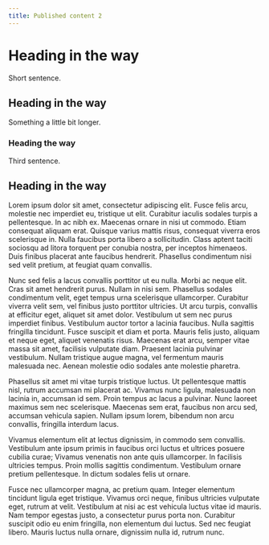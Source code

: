 ```yaml
---
title: Published content 2
---
```


# Heading in the way

Short sentence.

## Heading in the way

Something a little bit longer.

### Heading the way

Third sentence.

## Heading in the way

Lorem ipsum dolor sit amet, consectetur adipiscing elit. Fusce felis arcu, molestie nec imperdiet eu, tristique ut elit. Curabitur iaculis sodales turpis a pellentesque. In ac nibh ex. Maecenas ornare in nisi ut commodo. Etiam consequat aliquam erat. Quisque varius mattis risus, consequat viverra eros scelerisque in. Nulla faucibus porta libero a sollicitudin. Class aptent taciti sociosqu ad litora torquent per conubia nostra, per inceptos himenaeos. Duis finibus placerat ante faucibus hendrerit. Phasellus condimentum nisi sed velit pretium, at feugiat quam convallis.

Nunc sed felis a lacus convallis porttitor ut eu nulla. Morbi ac neque elit. Cras sit amet hendrerit purus. Nullam in nisi sem. Phasellus sodales condimentum velit, eget tempus urna scelerisque ullamcorper. Curabitur viverra velit sem, vel finibus justo porttitor ultricies. Ut arcu turpis, convallis at efficitur eget, aliquet sit amet dolor. Vestibulum ut sem nec purus imperdiet finibus. Vestibulum auctor tortor a lacinia faucibus. Nulla sagittis fringilla tincidunt. Fusce suscipit et diam et porta. Mauris felis justo, aliquam et neque eget, aliquet venenatis risus. Maecenas erat arcu, semper vitae massa sit amet, facilisis vulputate diam. Praesent lacinia pulvinar vestibulum. Nullam tristique augue magna, vel fermentum mauris malesuada nec. Aenean molestie odio sodales ante molestie pharetra.

Phasellus sit amet mi vitae turpis tristique luctus. Ut pellentesque mattis nisl, rutrum accumsan mi placerat ac. Vivamus nunc ligula, malesuada non lacinia in, accumsan id sem. Proin tempus ac lacus a pulvinar. Nunc laoreet maximus sem nec scelerisque. Maecenas sem erat, faucibus non arcu sed, accumsan vehicula sapien. Nullam ipsum lorem, bibendum non arcu convallis, fringilla interdum lacus.

Vivamus elementum elit at lectus dignissim, in commodo sem convallis. Vestibulum ante ipsum primis in faucibus orci luctus et ultrices posuere cubilia curae; Vivamus venenatis non ante quis ullamcorper. In facilisis ultricies tempus. Proin mollis sagittis condimentum. Vestibulum ornare pretium pellentesque. In dictum sodales felis ut ornare.

Fusce nec ullamcorper magna, ac pretium quam. Integer elementum tincidunt ligula eget tristique. Vivamus orci neque, finibus ultricies vulputate eget, rutrum at velit. Vestibulum at nisi ac est vehicula luctus vitae id mauris. Nam tempor egestas justo, a consectetur purus porta non. Curabitur suscipit odio eu enim fringilla, non elementum dui luctus. Sed nec feugiat libero. Mauris luctus nulla ornare, dignissim nulla id, rutrum nunc.
